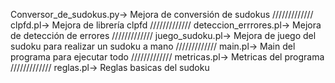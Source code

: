 Conversor_de_sudokus.py-> Mejora de conversión de sudokus
/////////////
clpfd.pl-> Mejora de librería clpfd
/////////////
deteccion_errrores.pl-> Mejora de detección de errores
/////////////
juego_sudoku.pl-> Mejora de juego del sudoku para realizar un sudoku a mano
/////////////
main.pl-> Main del programa para ejecutar todo
/////////////
metricas.pl-> Metricas del programa
/////////////
reglas.pl-> Reglas basicas del sudoku
